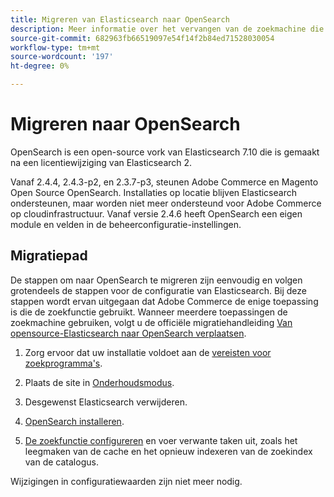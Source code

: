 ```yaml
---
title: Migreren van Elasticsearch naar OpenSearch
description: Meer informatie over het vervangen van de zoekmachine die wordt gebruikt voor installaties in Adobe Commerce en Magento Open Source.
source-git-commit: 682963fb66519097e54f14f2b84ed71528030054
workflow-type: tm+mt
source-wordcount: '197'
ht-degree: 0%

---
```



# Migreren naar OpenSearch

OpenSearch is een open-source vork van Elasticsearch 7.10 die is gemaakt na een licentiewijziging van Elasticsearch 2.

Vanaf 2.4.4, 2.4.3-p2, en 2.3.7-p3, steunen Adobe Commerce en Magento Open Source OpenSearch. Installaties op locatie blijven Elasticsearch ondersteunen, maar worden niet meer ondersteund voor Adobe Commerce op cloudinfrastructuur. Vanaf versie 2.4.6 heeft OpenSearch een eigen module en velden in de beheerconfiguratie-instellingen.

## Migratiepad

De stappen om naar OpenSearch te migreren zijn eenvoudig en volgen grotendeels de stappen voor de configuratie van Elasticsearch. Bij deze stappen wordt ervan uitgegaan dat Adobe Commerce de enige toepassing is die de zoekfunctie gebruikt. Wanneer meerdere toepassingen de zoekmachine gebruiken, volgt u de officiële migratiehandleiding [Van opensource-Elasticsearch naar OpenSearch verplaatsen](https://opensearch.org/blog/technical-posts/2021/10/moving-from-opensource-elasticsearch-to-opensearch/).

1. Zorg ervoor dat uw installatie voldoet aan de [vereisten voor zoekprogramma&#39;s](../../installation/prerequisites/search-engine/overview.md).

1. Plaats de site in [Onderhoudsmodus](../../installation/tutorials/maintenance-mode.md).

1. Desgewenst Elasticsearch verwijderen.

1. [OpenSearch installeren](https://opensearch.org/docs/latest/opensearch/install/important-settings/).

1. [De zoekfunctie configureren](../../configuration/search/configure-search-engine.md) en voer verwante taken uit, zoals het leegmaken van de cache en het opnieuw indexeren van de zoekindex van de catalogus.

Wijzigingen in configuratiewaarden zijn niet meer nodig.

